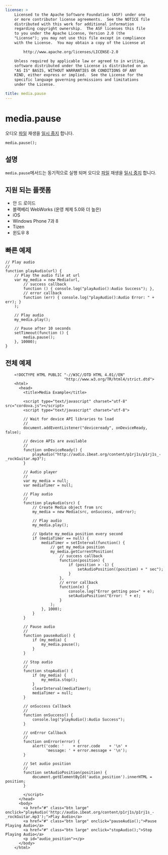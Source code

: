 ```yaml
---
license: >
    Licensed to the Apache Software Foundation (ASF) under one
    or more contributor license agreements.  See the NOTICE file
    distributed with this work for additional information
    regarding copyright ownership.  The ASF licenses this file
    to you under the Apache License, Version 2.0 (the
    "License"); you may not use this file except in compliance
    with the License.  You may obtain a copy of the License at

        http://www.apache.org/licenses/LICENSE-2.0

    Unless required by applicable law or agreed to in writing,
    software distributed under the License is distributed on an
    "AS IS" BASIS, WITHOUT WARRANTIES OR CONDITIONS OF ANY
    KIND, either express or implied.  See the License for the
    specific language governing permissions and limitations
    under the License.

title: media.pause
---
```


# media.pause

오디오 [파일](../file/fileobj/fileobj.html) 재생을 [일시 중지](../events/events.pause.html) 합니다.

    media.pause();
    

## 설명

`media.pause`메서드는 동기적으로 실행 되며 오디오 [파일](../file/fileobj/fileobj.html) 재생을 [일시 중지](../events/events.pause.html) 합니다.

## 지원 되는 플랫폼

*   안 드 로이드
*   블랙베리 WebWorks (운영 체제 5.0와 더 높은)
*   iOS
*   Windows Phone 7과 8
*   Tizen
*   윈도우 8

## 빠른 예제

    // Play audio
    //
    function playAudio(url) {
        // Play the audio file at url
        var my_media = new Media(url,
            // success callback
            function () { console.log("playAudio():Audio Success"); },
            // error callback
            function (err) { console.log("playAudio():Audio Error: " + err); }
        );
    
        // Play audio
        my_media.play();
    
        // Pause after 10 seconds
        setTimeout(function () {
            media.pause();
        }, 10000);
    }
    

## 전체 예제

        <!DOCTYPE HTML PUBLIC "-//W3C//DTD HTML 4.01//EN"
                              "http://www.w3.org/TR/html4/strict.dtd">
        <html>
          <head>
            <title>Media Example</title>
    
            <script type="text/javascript" charset="utf-8" src="cordova.js"></script>
            <script type="text/javascript" charset="utf-8">
    
            // Wait for device API libraries to load
            //
            document.addEventListener("deviceready", onDeviceReady, false);
    
            // device APIs are available
            //
            function onDeviceReady() {
                playAudio("http://audio.ibeat.org/content/p1rj1s/p1rj1s_-_rockGuitar.mp3");
            }
    
            // Audio player
            //
            var my_media = null;
            var mediaTimer = null;
    
            // Play audio
            //
            function playAudio(src) {
                // Create Media object from src
                my_media = new Media(src, onSuccess, onError);
    
                // Play audio
                my_media.play();
    
                // Update my_media position every second
                if (mediaTimer == null) {
                    mediaTimer = setInterval(function() {
                        // get my_media position
                        my_media.getCurrentPosition(
                            // success callback
                            function(position) {
                                if (position > -1) {
                                    setAudioPosition((position) + " sec");
                                }
                            },
                            // error callback
                            function(e) {
                                console.log("Error getting pos=" + e);
                                setAudioPosition("Error: " + e);
                            }
                        );
                    }, 1000);
                }
            }
    
            // Pause audio
            //
            function pauseAudio() {
                if (my_media) {
                    my_media.pause();
                }
            }
    
            // Stop audio
            //
            function stopAudio() {
                if (my_media) {
                    my_media.stop();
                }
                clearInterval(mediaTimer);
                mediaTimer = null;
            }
    
            // onSuccess Callback
            //
            function onSuccess() {
                console.log("playAudio():Audio Success");
            }
    
            // onError Callback
            //
            function onError(error) {
                alert('code: '    + error.code    + '\n' +
                      'message: ' + error.message + '\n');
            }
    
            // Set audio position
            //
            function setAudioPosition(position) {
                document.getElementById('audio_position').innerHTML = position;
            }
    
            </script>
          </head>
          <body>
            <a href="#" class="btn large" onclick="playAudio('http://audio.ibeat.org/content/p1rj1s/p1rj1s_-_rockGuitar.mp3');">Play Audio</a>
            <a href="#" class="btn large" onclick="pauseAudio();">Pause Playing Audio</a>
            <a href="#" class="btn large" onclick="stopAudio();">Stop Playing Audio</a>
            <p id="audio_position"></p>
          </body>
        </html>